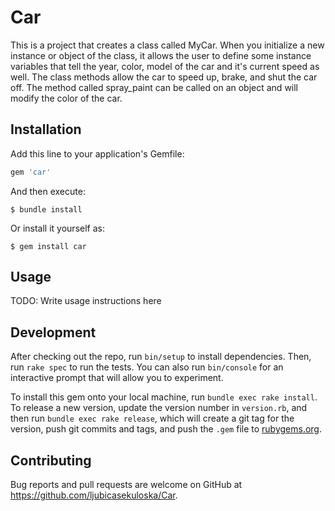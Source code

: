 # Car

This is a project that creates a class called MyCar. When you initialize a new instance or object of the class, it allows the user to define some instance variables that tell the year, color, model of the car and it's current speed as well. The class methods allow the car to speed up, brake, and shut the car off.
The method called spray_paint can be called on an object and will modify the color of the car.

## Installation

Add this line to your application's Gemfile:

```ruby
gem 'car'
```

And then execute:

    $ bundle install

Or install it yourself as:

    $ gem install car

## Usage

TODO: Write usage instructions here

## Development

After checking out the repo, run `bin/setup` to install dependencies. Then, run `rake spec` to run the tests. You can also run `bin/console` for an interactive prompt that will allow you to experiment.

To install this gem onto your local machine, run `bundle exec rake install`. To release a new version, update the version number in `version.rb`, and then run `bundle exec rake release`, which will create a git tag for the version, push git commits and tags, and push the `.gem` file to [rubygems.org](https://rubygems.org).

## Contributing

Bug reports and pull requests are welcome on GitHub at https://github.com/ljubicasekuloska/Car.


